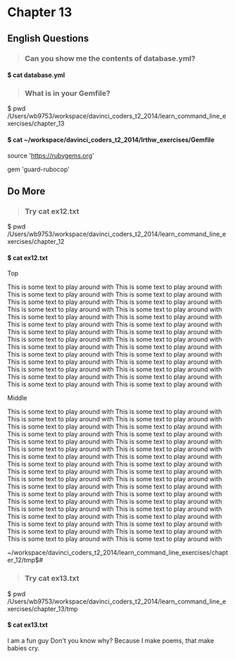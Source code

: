 # Chapter 13

## English Questions

>### Can you show me the contents of database.yml?

#### $ cat database.yml

>### What is in your Gemfile?

$ pwd
/Users/wb9753/workspace/davinci_coders_t2_2014/learn_command_line_exercises/chapter_13

#### $ cat ~/workspace/davinci_coders_t2_2014/lrthw_exercises/Gemfile
source 'https://rubygems.org'

gem 'guard-rubocop'

## Do More

>### Try cat ex12.txt

$ pwd
/Users/wb9753/workspace/davinci_coders_t2_2014/learn_command_line_exercises/chapter_12

#### $ cat ex12.txt
Top

This is some text to play around with
This is some text to play around with
This is some text to play around with
This is some text to play around with
This is some text to play around with
This is some text to play around with
This is some text to play around with
This is some text to play around with
This is some text to play around with
This is some text to play around with
This is some text to play around with
This is some text to play around with
This is some text to play around with
This is some text to play around with
This is some text to play around with
This is some text to play around with
This is some text to play around with
This is some text to play around with
This is some text to play around with
This is some text to play around with
This is some text to play around with
This is some text to play around with
This is some text to play around with
This is some text to play around with
This is some text to play around with
This is some text to play around with
This is some text to play around with
This is some text to play around with

Middle

This is some text to play around with
This is some text to play around with
This is some text to play around with
This is some text to play around with
This is some text to play around with
This is some text to play around with
This is some text to play around with
This is some text to play around with
This is some text to play around with
This is some text to play around with
This is some text to play around with
This is some text to play around with
This is some text to play around with
This is some text to play around with
This is some text to play around with
This is some text to play around with
This is some text to play around with
This is some text to play around with
This is some text to play around with
This is some text to play around with
This is some text to play around with
This is some text to play around with
This is some text to play around with
This is some text to play around with
This is some text to play around with
This is some text to play around with
This is some text to play around with
This is some text to play around with
This is some text to play around with
This is some text to play around with
This is some text to play around with
This is some text to play around with
This is some text to play around with
This is some text to play around with
This is some text to play around with
This is some text to play around with

~/workspace/davinci_coders_t2_2014/learn_command_line_exercises/chapter_12/tmp$#


>### Try cat ex13.txt

$ pwd
/Users/wb9753/workspace/davinci_coders_t2_2014/learn_command_line_exercises/chapter_13/tmp

#### $ cat ex13.txt
I am a fun guy
Don't you know why?
Because I make poems,
that make babies cry.

